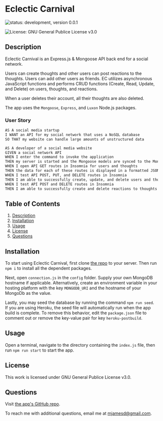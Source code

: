 # Eclectic Carnival
![status: development, version 0.0.1](https://img.shields.io/badge/in%20development-version%200.0.1-yellow)

![License: GNU General Publice License v3.0](https://img.shields.io/badge/license-GNU%20General%20Publice%20License%20v3.0-yellowgreen)

## Description
Eclectic Carnival is an Express.js & Mongoose API back end for a social network.

Users can create thoughts and other users can post reactions to the thoughts. Users can add other users as friends. EC utilizes asynchronous JavaScript functions and performs CRUD functions (Create, Read, Update, and Delete) on users, thoughts, and reactions.

When a user deletes their account, all their thoughts are also deleted.

The app uses the `Mongoose`, `Express`, and `Luxon` Node.js packages.

### User Story

```md
AS A social media startup
I WANT an API for my social network that uses a NoSQL database
SO THAT my website can handle large amounts of unstructured data

AS A developer of a social media website
GIVEN a social network API
WHEN I enter the command to invoke the application
THEN my server is started and the Mongoose models are synced to the MongoDB database
WHEN I open API GET routes in Insomnia for users and thoughts
THEN the data for each of these routes is displayed in a formatted JSON
WHEN I test API POST, PUT, and DELETE routes in Insomnia
THEN I am able to successfully create, update, and delete users and thoughts in my database
WHEN I test API POST and DELETE routes in Insomnia
THEN I am able to successfully create and delete reactions to thoughts and add and remove friends to a user’s friend list
```

## Table of Contents
1. [Description](#description)
2. [Installation](#installation)
3. [Usage](#usage)
4. [License](#license)
5. [Questions](#questions)

## Installation

To start using Eclectic Carnival, first clone [the repo](https://github.com/mjamesd/eclectic-carnival) to your server. Then run `npm i` to install all the dependent packages.

Next, open `connection.js` in the `config` folder. Supply your own MongoDB hostname if applicable. Alternatively, create an environment variable in your hosting platform with the key `MONGODB_URI` and the hostname of your MongoDb as the value.

Lastly, you may seed the database by running the command `npm run seed`. If you are using Heroku, the seed file will automatically run when the app build is complete. To remove this behavior, edit the `package.json` file to comment out or remove the key-value pair for key `heroku-postbuild`.

## Usage

Open a terminal, navigate to the directory containing the `index.js` file, then run `npm run start` to start the app.

## License

This work is licensed under GNU General Publice License v3.0.

## Questions

Visit [the app's GitHub repo](https://github.com/mjamesd/eclectic-carnival).

To reach me with additional questions, email me at [mjamesd@gmail.com](mailto:mjamesd@gmail.com).